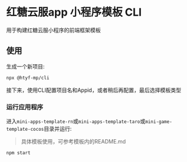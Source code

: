 # 红糖云服app 小程序模板 CLI

用于构建红糖云服小程序的前端框架模板

## 使用

生成一个新项目:

```sh
npx @htyf-mp/cli
```

接下来，使用CLI配置项目名和Appid，或者稍后再配置，最后选择模板类型

### 运行应用程序

进入`mini-apps-template-rn`或`mini-apps-template-taro`或`mini-game-template-cocos`目录并运行:
> 具体模板使用，可参考模板内的README.md
```sh
npm start
```
